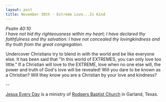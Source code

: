 ```yaml
---
layout: post
title: November 30th - Extreme Love...Is Kind
---
```


_Psalm 40:10  
I have not hid thy righteousness within my heart; I have declared
thy faithfulness and thy salvation: I have not concealed thy
lovingkindness and thy truth from the great congregation._

Undercover Christians try to blend in with the world and be like
everyone else. It has been said that "In this world of EXTREMES, you
can only love too little." If a Christian will love to the EXTREME,
love when no one else will, the power and truth of God's love will be
revealed! Will you dare to be known as a Christian?
Will they know you are a Christian by your love and kindness?

 --

<a href=http://jesuseveryday.net>Jesus Every Day</a> is a ministry of <a href=http://rodgersbaptist.net>Rodgers Baptist Church</a> in Garland, Texas.
